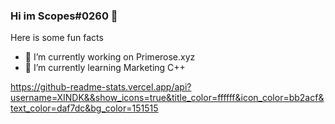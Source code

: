 ### Hi im Scopes#0260 👋



Here is some fun facts 

- 🔭 I’m currently working on Primerose.xyz 
- 🌱 I’m currently learning Marketing C++

https://github-readme-stats.vercel.app/api?username=XINDK&&show_icons=true&title_color=ffffff&icon_color=bb2acf&text_color=daf7dc&bg_color=151515
